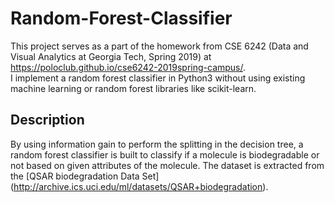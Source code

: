 # Random-Forest-Classifier
This project serves as a part of the homework from CSE 6242 (Data and Visual Analytics at Georgia Tech, Spring 2019) at https://poloclub.github.io/cse6242-2019spring-campus/. \
I implement a random forest classifier in Python3 without using existing machine learning or random forest libraries like scikit-learn.
## Description
By using information gain to perform the splitting in the decision tree, a random forest classifier is built to classify if a molecule is biodegradable or not based on given attributes of the molecule. The dataset is extracted from the [QSAR biodegradation Data Set]  (http://archive.ics.uci.edu/ml/datasets/QSAR+biodegradation). 
